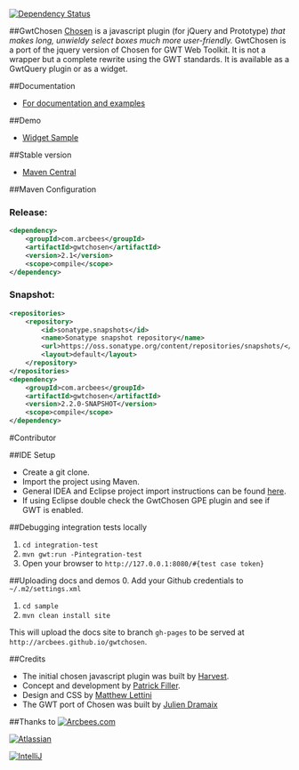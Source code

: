 [![Dependency Status](https://www.versioneye.com/user/projects/54de6d40271c93aa12000006/badge.svg?style=flat)](https://www.versioneye.com/user/projects/54de6d40271c93aa12000006)

##GwtChosen
[Chosen](https://github.com/harvesthq/chosen) is a javascript plugin (for jQuery and Prototype) _that makes long, unwieldy select boxes much more user-friendly._ GwtChosen is a port of the jquery version of Chosen for GWT Web Toolkit. It is not a wrapper but a complete rewrite using the GWT standards. It is available as a GwtQuery plugin or as a widget.

##Documentation
* [For documentation and examples](http://arcbees.github.com/gwtchosen/)

##Demo
* [Widget Sample](http://arcbees.github.io/gwtchosen/ChosenSample.html)

##Stable version
* [Maven Central](http://search.maven.org/#search%7Cga%7C1%7Ccom.arcbees.gwtchosen)

##Maven Configuration

### Release:
```xml
<dependency>
    <groupId>com.arcbees</groupId>
    <artifactId>gwtchosen</artifactId>
    <version>2.1</version>
    <scope>compile</scope>
</dependency>
```

### Snapshot:
```xml
<repositories>
    <repository>
        <id>sonatype.snapshots</id>
        <name>Sonatype snapshot repository</name>
        <url>https://oss.sonatype.org/content/repositories/snapshots/</url>
        <layout>default</layout>
    </repository>
</repositories>
<dependency>
    <groupId>com.arcbees</groupId>
    <artifactId>gwtchosen</artifactId>
    <version>2.2.0-SNAPSHOT</version>
    <scope>compile</scope>
</dependency>
```

#Contributor

##IDE Setup
* Create a git clone.
* Import the project using Maven.
* General IDEA and Eclipse project import instructions can be found [here](http://c.gwt-examples.com/home/maven/ide-import).
* If using Eclipse double check the GwtChosen GPE plugin and see if GWT is enabled.

##Debugging integration tests locally
1. `cd integration-test`
2. `mvn gwt:run -Pintegration-test`
3. Open your browser to `http://127.0.0.1:8080/#{test case token}`

##Uploading docs and demos
0. Add your Github credentials to `~/.m2/settings.xml`
1. `cd sample`
2. `mvn clean install site`

This will upload the docs site to branch `gh-pages` to be served at `http://arcbees.github.io/gwtchosen`.

##Credits
* The initial chosen javascript plugin was built by [Harvest](http://www.getharvest.com/).
* Concept and development by [Patrick Filler](http://patrickfiller.com/).
* Design and CSS by [Matthew Lettini](http://matthewlettini.com/)
* The GWT port of Chosen was built by [Julien Dramaix](https://plus.google.com/u/0/103916508880440628637)

##Thanks to
[![Arcbees.com](http://i.imgur.com/HDf1qfq.png)](http://arcbees.com)

[![Atlassian](http://i.imgur.com/BKkj8Rg.png)](https://www.atlassian.com/)

[![IntelliJ](https://lh6.googleusercontent.com/--QIIJfKrjSk/UJJ6X-UohII/AAAAAAAAAVM/cOW7EjnH778/s800/banner_IDEA.png)](http://www.jetbrains.com/idea/index.html)
